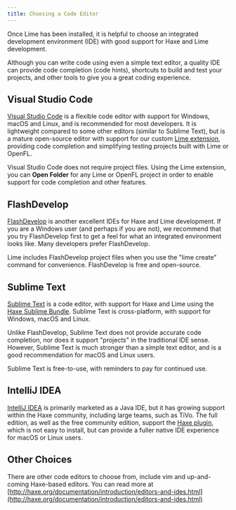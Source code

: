 ```yaml
---
title: Choosing a Code Editor
---
```


Once Lime has been installed, it is helpful to choose an integrated development environment (IDE) with good support for Haxe and Lime development.

Although you can write code using even a simple text editor, a quality IDE can provide code completion (code hints), shortcuts to build and test your projects, and other tools to give you a great coding experience.

## Visual Studio Code

[Visual Studio Code](https://code.visualstudio.com) is a flexible code editor with support for Windows, macOS and Linux, and is recommended for most developers. It is lightweight compared to some other editors (similar to Sublime Text), but is a mature open-source editor with support for our custom [Lime extension](https://marketplace.visualstudio.com/items?itemName=openfl.lime-vscode-extension), providing code completion and simplifying testing projects built with Lime or OpenFL.

Visual Studio Code does not require project files. Using the Lime extension, you can **Open Folder** for any Lime or OpenFL project in order to enable support for code completion and other features.

## FlashDevelop

[FlashDevelop](http://www.flashdevelop.org) is another excellent IDEs for Haxe and Lime development. If you are a Windows user (and perhaps if you are not), we recommend that you try FlashDevelop first to get a feel for what an integrated environment looks like. Many developers prefer FlashDevelop.

Lime includes FlashDevelop project files when you use the "lime create" command for convenience. FlashDevelop is free and open-source.

## Sublime Text

[Sublime Text](http://www.sublimetext.com) is a code editor, with support for Haxe and Lime using the [Haxe Sublime Bundle](https://github.com/clemos/haxe-sublime-bundle). Sublime Text is cross-platform, with support for Windows, macOS and Linux.

Unlike FlashDevelop, Sublime Text does not provide accurate code completion, nor does it support "projects" in the traditional IDE sense. However, Sublime Text is much stronger than a simple text editor, and is a good recommendation for macOS and Linux users.

Sublime Text is free-to-use, with reminders to pay for continued use.

## IntelliJ IDEA

[IntelliJ IDEA](https://www.jetbrains.com/idea/) is primarily marketed as a Java IDE, but it has growing support within the Haxe community, including large teams, such as TiVo. The full edition, as well as the free community edition, support the [Haxe plugin](https://plugins.jetbrains.com/plugin/6873?pr=idea), which is not easy to install, but can provide a fuller native IDE experience for macOS or Linux users.

## Other Choices

There are other code editors to choose from, include vim and up-and-coming Haxe-based editors. You can read more at [http://haxe.org/documentation/introduction/editors-and-ides.html](http://haxe.org/documentation/introduction/editors-and-ides.html)
